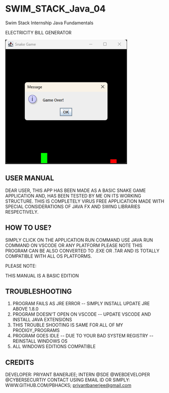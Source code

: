 # SWIM_STACK_Java_04
Swim Stack Internship Java Fundamentals

ELECTRICITY BILL GENERATOR

![Alt text](https://github.com/Pbhacks/SWIM_STACK_Java_01/blob/main/1.png)
 
 USER MANUAL
-------------

DEAR USER,
THIS APP HAS BEEN MADE AS A BASIC SNAKE GAME APPLICATION AND, HAS BEEN TESTED BY ME 
ON ITS WORKING STRUCTURE.
THIS IS COMPLETELY VIRUS FREE APPLICATION MADE WITH SPECIAL CONSIDERATIONS OF JAVA FX
AND SWING LIBRARIES RESPECTIVELY.

 HOW TO USE?
-------------
SIMPLY CLICK ON THE APPLICATION RUN COMMAND USE JAVA RUN COMMAND ON VSCODE OR ANY PLATFORM
PLEASE NOTE THIS PROGRAM CAN BE ALSO CONVERTED TO .EXE OR .TAR AND IS TOTALLY COMPATIBLE
WITH ALL OS PLATFORMS.

PLEASE NOTE:

THIS MANUAL IS A BASIC EDITION

 TROUBLESHOOTING
-----------------
1. PROGRAM FAILS AS JRE ERROR -- SIMPLY INSTALL UPDATE JRE ABOVE 1.8.0
2. PROGRAM DOESN'T OPEN ON VSCODE -- UPDATE VSCODE AND INSTALL JAVA EXTENSIONS
3. THIS TROUBLE SHOOTING IS SAME FOR ALL OF MY PRODIGY_PROGRAMS
4. PROGRAM GOES IDLE -- DUE TO YOUR BAD SYSTEM REGISTRY -- REINSTALL WINDOWS OS
5. ALL WINDOWS EDITIONS COMPATIBLE

 CREDITS
---------

DEVELOPER: PRIYANT BANERJEE;
INTERN @SDE @WEBDEVELOPER @CYBERSECURTIY
CONTACT USING EMAIL ID OR SIMPLY: WWW.GITHUB.COM/PBHACKS;
priyantbanerjee@gmail.com
